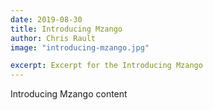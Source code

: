 ```yaml
---
date: 2019-08-30
title: Introducing Mzango
author: Chris Rault
image: "introducing-mzango.jpg"

excerpt: Excerpt for the Introducing Mzango
---
```

Introducing Mzango content